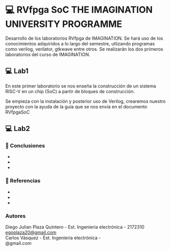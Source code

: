 # 💻 RVfpga SoC THE IMAGINATION UNIVERSITY PROGRAMME

Desarrollo de los laboratorios RVfpga de IMAGINATION. Se hará uso de los conocimientos adquiridos a lo largo del semestre, utlizando programas como verilog, verilator, gtkwave entre otros. Se realizarán los dos primeros laboratorios del curso de IMAGINATION.

## 💻 Lab1

En este primer laboratorio se nos enseña la construcción de un sistema RISC-V en un chip (SoC) a partir de bloques de construcción.

Se empieza con la instalación y posterior uso de Verilog, crearemos nuestro proyecto con la ayuda de la guía que se nos envía en el documento RVfpgaSoC 



## 💻 Lab2




### 🔖 Conclusiones
-
-
-

### 🔖 Referencias
-
-
-

### Autores
Diego Julian Plaza Quintero - Est. Ingenieria electrónica - 2172310
<br/>
egoplaza20@gmail.com
<br/>
Carlos Vásquez - Est. Ingenieria electrónica - 
<br/>
@gmail.com
